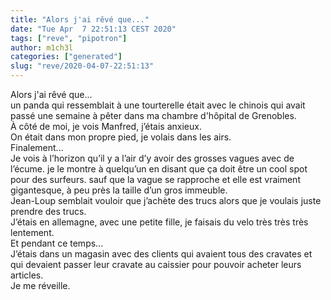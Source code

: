 ```yaml
---
title: "Alors j'ai rêvé que..."
date: "Tue Apr  7 22:51:13 CEST 2020"
tags: ["reve", "pipotron"]
author: m1ch3l
categories: ["generated"]
slug: "reve/2020-04-07-22:51:13"
---
```


Alors j'ai rêvé que...<br>
un panda qui ressemblait à une tourterelle était avec le chinois qui avait passé une semaine à pêter dans ma chambre d'hôpital de Grenobles.<br>
À côté de moi, je vois Manfred, j’étais anxieux.<br>
On était dans mon propre pied, je volais dans les airs.<br>
Finalement...<br>
Je vois à l’horizon qu’il y a l’air d’y avoir des grosses vagues avec de l’écume. je le montre à quelqu’un en disant que ça doit être un cool spot pour des surfeurs. sauf que la vague se rapproche et elle est vraiment gigantesque, à peu près la taille d’un gros immeuble.<br>
Jean-Loup semblait vouloir que j’achète des trucs alors que je voulais juste prendre des trucs.<br>
J’étais en allemagne, avec une petite fille, je faisais du velo très très très lentement.<br>
Et pendant ce temps...<br>
J’étais dans un magasin avec des clients qui avaient tous des cravates et qui devaient passer leur cravate au caissier pour pouvoir acheter leurs articles.<br>
Je me réveille.<br>
